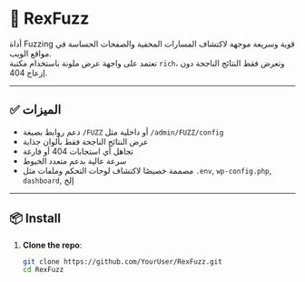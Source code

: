 # 🚀 RexFuzz

أداة Fuzzing قوية وسريعة موجهة لاكتشاف المسارات المخفية والصفحات الحساسة في مواقع الويب.  
تعتمد على واجهة عرض ملونة باستخدام مكتبة `rich`، وتعرض فقط النتائج الناجحة دون إزعاج 404.

---

## ✅ الميزات

- دعم روابط بصيغة `/FUZZ` أو داخلية مثل `/admin/FUZZ/config`
- عرض النتائج الناجحة فقط بألوان جذابة
- تجاهل أي استجابات 404 أو فارغة
- سرعة عالية بدعم متعدد الخيوط
- مصممة خصيصًا لاكتشاف لوحات التحكم وملفات مثل `.env`, `wp-config.php`, `dashboard`, إلخ

---

## 📦 Install

1. **Clone the repo**:
   ```bash
   git clone https://github.com/YourUser/RexFuzz.git
   cd RexFuzz
